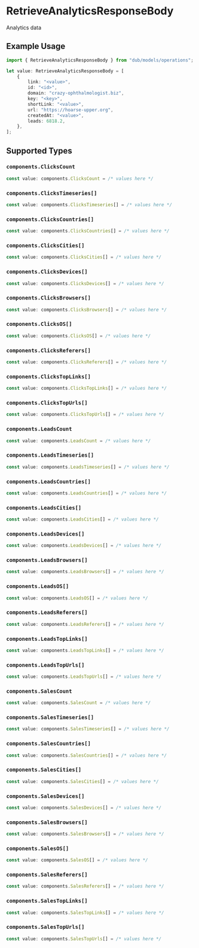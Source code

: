 # RetrieveAnalyticsResponseBody

Analytics data

## Example Usage

```typescript
import { RetrieveAnalyticsResponseBody } from "dub/models/operations";

let value: RetrieveAnalyticsResponseBody = [
    {
        link: "<value>",
        id: "<id>",
        domain: "crazy-ophthalmologist.biz",
        key: "<key>",
        shortLink: "<value>",
        url: "https://hoarse-upper.org",
        createdAt: "<value>",
        leads: 6818.2,
    },
];
```

## Supported Types

### `components.ClicksCount`

```typescript
const value: components.ClicksCount = /* values here */
```

### `components.ClicksTimeseries[]`

```typescript
const value: components.ClicksTimeseries[] = /* values here */
```

### `components.ClicksCountries[]`

```typescript
const value: components.ClicksCountries[] = /* values here */
```

### `components.ClicksCities[]`

```typescript
const value: components.ClicksCities[] = /* values here */
```

### `components.ClicksDevices[]`

```typescript
const value: components.ClicksDevices[] = /* values here */
```

### `components.ClicksBrowsers[]`

```typescript
const value: components.ClicksBrowsers[] = /* values here */
```

### `components.ClicksOS[]`

```typescript
const value: components.ClicksOS[] = /* values here */
```

### `components.ClicksReferers[]`

```typescript
const value: components.ClicksReferers[] = /* values here */
```

### `components.ClicksTopLinks[]`

```typescript
const value: components.ClicksTopLinks[] = /* values here */
```

### `components.ClicksTopUrls[]`

```typescript
const value: components.ClicksTopUrls[] = /* values here */
```

### `components.LeadsCount`

```typescript
const value: components.LeadsCount = /* values here */
```

### `components.LeadsTimeseries[]`

```typescript
const value: components.LeadsTimeseries[] = /* values here */
```

### `components.LeadsCountries[]`

```typescript
const value: components.LeadsCountries[] = /* values here */
```

### `components.LeadsCities[]`

```typescript
const value: components.LeadsCities[] = /* values here */
```

### `components.LeadsDevices[]`

```typescript
const value: components.LeadsDevices[] = /* values here */
```

### `components.LeadsBrowsers[]`

```typescript
const value: components.LeadsBrowsers[] = /* values here */
```

### `components.LeadsOS[]`

```typescript
const value: components.LeadsOS[] = /* values here */
```

### `components.LeadsReferers[]`

```typescript
const value: components.LeadsReferers[] = /* values here */
```

### `components.LeadsTopLinks[]`

```typescript
const value: components.LeadsTopLinks[] = /* values here */
```

### `components.LeadsTopUrls[]`

```typescript
const value: components.LeadsTopUrls[] = /* values here */
```

### `components.SalesCount`

```typescript
const value: components.SalesCount = /* values here */
```

### `components.SalesTimeseries[]`

```typescript
const value: components.SalesTimeseries[] = /* values here */
```

### `components.SalesCountries[]`

```typescript
const value: components.SalesCountries[] = /* values here */
```

### `components.SalesCities[]`

```typescript
const value: components.SalesCities[] = /* values here */
```

### `components.SalesDevices[]`

```typescript
const value: components.SalesDevices[] = /* values here */
```

### `components.SalesBrowsers[]`

```typescript
const value: components.SalesBrowsers[] = /* values here */
```

### `components.SalesOS[]`

```typescript
const value: components.SalesOS[] = /* values here */
```

### `components.SalesReferers[]`

```typescript
const value: components.SalesReferers[] = /* values here */
```

### `components.SalesTopLinks[]`

```typescript
const value: components.SalesTopLinks[] = /* values here */
```

### `components.SalesTopUrls[]`

```typescript
const value: components.SalesTopUrls[] = /* values here */
```

